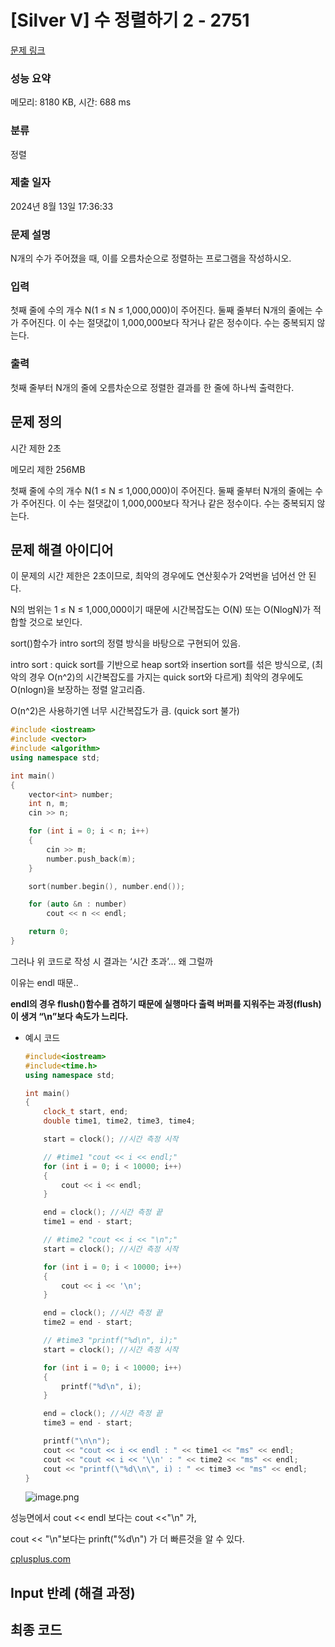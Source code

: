 # [Silver V] 수 정렬하기 2 - 2751 

[문제 링크](https://www.acmicpc.net/problem/2751) 

### 성능 요약

메모리: 8180 KB, 시간: 688 ms

### 분류

정렬

### 제출 일자

2024년 8월 13일 17:36:33

### 문제 설명

<p>N개의 수가 주어졌을 때, 이를 오름차순으로 정렬하는 프로그램을 작성하시오.</p>

### 입력 

 <p>첫째 줄에 수의 개수 N(1 ≤ N ≤ 1,000,000)이 주어진다. 둘째 줄부터 N개의 줄에는 수가 주어진다. 이 수는 절댓값이 1,000,000보다 작거나 같은 정수이다. 수는 중복되지 않는다.</p>

### 출력 

 <p>첫째 줄부터 N개의 줄에 오름차순으로 정렬한 결과를 한 줄에 하나씩 출력한다.</p>

## 문제 정의

시간 제한 2초

메모리 제한 256MB

첫째 줄에 수의 개수 N(1 ≤ N ≤ 1,000,000)이 주어진다. 둘째 줄부터 N개의 줄에는 수가 주어진다. 이 수는 절댓값이 1,000,000보다 작거나 같은 정수이다. 수는 중복되지 않는다.

## 문제 해결 아이디어

이 문제의 시간 제한은 2초이므로, 최악의 경우에도 연산횟수가 2억번을 넘어선 안 된다. 

N의 범위는 1 ≤ N ≤ 1,000,000이기 때문에 시간복잡도는 O(N) 또는 O(NlogN)가 적합할 것으로 보인다.

sort()함수가 intro sort의 정렬 방식을 바탕으로 구현되어 있음.

intro sort : quick sort를 기반으로 heap sort와 insertion sort를 섞은 방식으로, (최악의 경우 O(n^2)의 시간복잡도를 가지는 quick sort와 다르게) 최악의 경우에도 O(nlogn)을 보장하는 정렬 알고리즘.

O(n^2)은 사용하기엔 너무 시간복잡도가 큼.  (quick sort 불가)

```cpp
#include <iostream>
#include <vector>
#include <algorithm>
using namespace std;

int main()
{
    vector<int> number;
    int n, m;
    cin >> n;

    for (int i = 0; i < n; i++)
    {
        cin >> m;
        number.push_back(m);
    }

    sort(number.begin(), number.end());

    for (auto &n : number)
        cout << n << endl;

    return 0;
}
```

그러나 위 코드로 작성 시 결과는 ‘시간 초과’… 왜 그럴까

이유는 endl 때문..

**endl의 경우 flush()함수를 겸하기 때문에 실행마다 출력 버퍼를 지워주는 과정(flush)이 생겨 “\n”보다 속도가 느리다.**

- 예시 코드
    
    ```cpp
    #include<iostream>
    #include<time.h>
    using namespace std;
    
    int main()
    {
    	clock_t start, end;
    	double time1, time2, time3, time4;
    
    	start = clock(); //시간 측정 시작
    
    	// #time1 "cout << i << endl;"
    	for (int i = 0; i < 10000; i++)
    	{
    		cout << i << endl;
    	}
    
    	end = clock(); //시간 측정 끝
    	time1 = end - start;
    
    	// #time2 "cout << i << "\n";"
    	start = clock(); //시간 측정 시작
    
    	for (int i = 0; i < 10000; i++)
    	{
    		cout << i << '\n';
    	}
    
    	end = clock(); //시간 측정 끝
    	time2 = end - start;
    
    	// #time3 "printf("%d\n", i);"
    	start = clock(); //시간 측정 시작
    
    	for (int i = 0; i < 10000; i++)
    	{
    		printf("%d\n", i);
    	}
    
    	end = clock(); //시간 측정 끝
    	time3 = end - start;
    
    	printf("\n\n");
    	cout << "cout << i << endl : " << time1 << "ms" << endl;
    	cout << "cout << i << '\\n' : " << time2 << "ms" << endl;
    	cout << "printf(\"%d\\n\", i) : " << time3 << "ms" << endl;
    }
    ```
    
    ![image.png](https://prod-files-secure.s3.us-west-2.amazonaws.com/0f18c247-6d18-4d5e-9eab-6f66bdc404b1/fca4f447-4382-4bc3-b0bd-314e8c3e2da8/image.png)
    

성능면에서 cout << endl 보다는 cout <<"\n" 가,

cout << "\n"보다는 prinft("%d\n") 가 더 빠른것을 알 수 있다.

[cplusplus.com](https://cplusplus.com/reference/ostream/endl/)

## Input 반례 (해결 과정)

## 최종 코드

```cpp

```
